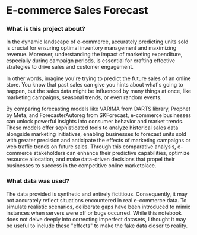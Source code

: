 # E-commerce Sales Forecast


### What is this project about?
In the dynamic landscape of e-commerce, accurately predicting units sold is crucial for ensuring optimal inventory management and maximizing revenue. Moreover, understanding the impact of marketing expenditure, especially during campaign periods, is essential for crafting effective strategies to drive sales and customer engagement. 

In other words, imagine you're trying to predict the future sales of an online store. You know that past sales can give you hints about what's going to happen, but the sales data might be influenced by many things at once, like marketing campaigns, seasonal trends, or even random events.

By comparing forecasting models like VARIMA from DARTS library, Prophet by Meta, and ForecasterAutoreg from SKForecast, e-commerce businesses can unlock powerful insights into consumer behavior and market trends. These models offer sophisticated tools to analyze historical sales data alongside marketing initiatives, enabling businesses to forecast units sold with greater precision and anticipate the effects of marketing campaigns or web traffic trends on future sales. Through this comparative analysis, e-commerce stakeholders can enhance their predictive capabilities, optimize resource allocation, and make data-driven decisions that propel their businesses to success in the competitive online marketplace.

### What data was used?

The data provided is synthetic and entirely fictitious. Consequently, it may not accurately reflect situations encountered in real e-commerce data. To simulate realistic scenarios, deliberate gaps have been introduced to mimic instances when servers were off or bugs occurred. While this notebook does not delve deeply into correcting imperfect datasets, I thought it may be useful to include these "effects" to make the fake data closer to reality.
